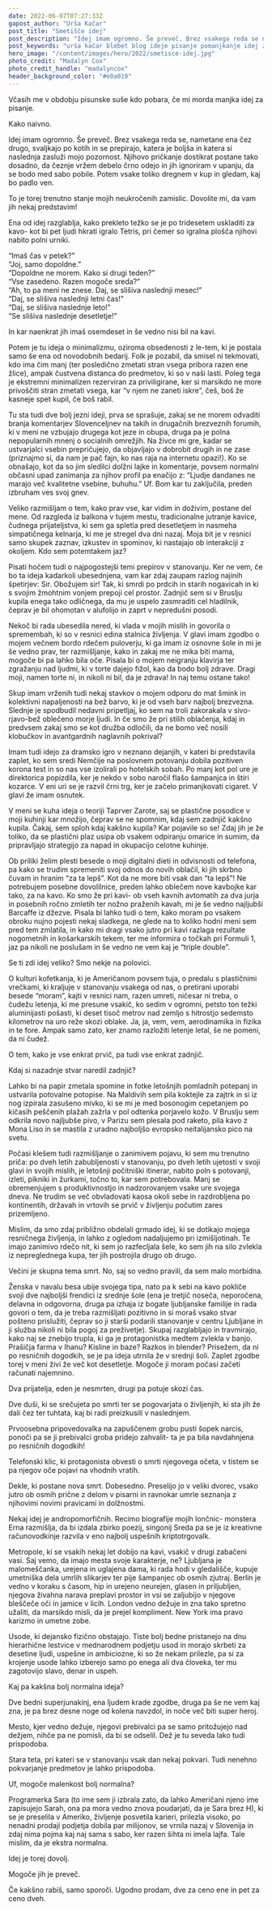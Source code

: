 ```yaml
---
date: 2022-06-07T07:27:33Z
gapost_author: "Urša Kačar"
post_title: "Smetišče idej"
post_description: "Idej imam ogromno. Še preveč. Brez vsakega reda se nametane ena čez drugo svaljkajo po kotih in se prepirajo, katera je boljša in katera si naslednja zasluži mojo pozornost. Njihovo pričkanje dostikrat postane tako dosadno, da čeznje vržem debelo črno odejo in jih ignoriram v upanju, da se pobijejo med sabo."
post_keywords: "urša kačar blebet blog ideje pisanje pomanjkanje idej zgodbe razmišljanja"
hero_image: "/content/images/hero/2022/smetisce-idej.jpg"
photo_credit: "Madalyn Cox"
photo_credit_handle: "madalyncox"
header_background_color: "#e0a019"
---
```


Včasih me v obdobju pisunske suše kdo pobara, če mi morda manjka idej za pisanje.

Kako naivno.

Idej imam ogromno. Še preveč. Brez vsakega reda se, nametane ena čez drugo, svaljkajo po kotih in se prepirajo, katera je boljša in katera si naslednja zasluži mojo pozornost. Njihovo pričkanje dostikrat postane tako dosadno, da čeznje vržem debelo črno odejo in jih ignoriram v upanju, da se bodo med sabo pobile. Potem vsake toliko dregnem v kup in gledam, kaj bo padlo ven.

To je torej trenutno stanje mojih neukročenih zamislic. Dovolite mi, da vam jih nekaj predstavim!

Ena od idej razglablja, kako prekleto težko se je po tridesetem uskladiti za kavo- kot bi pet ljudi hkrati igralo Tetris, pri čemer so igralna plošča njihovi nabito polni urniki.

“Imaš čas v petek?”\
“Joj, samo dopoldne.”\
“Dopoldne ne morem. Kako si drugi teden?”\
“Vse zasedeno. Razen mogoče sreda?”\
“Ah, to pa meni ne znese. Daj, se slišiva naslednji mesec!”\
“Daj, se slišiva naslednji letni čas!”\
“Daj, se slišiva naslednje leto!”\
“Se slišiva naslednje desetletje!”

In kar naenkrat jih imaš osemdeset in še vedno nisi bil na kavi.

Potem je tu ideja o minimalizmu, oziroma obsedenosti z le-tem, ki je postala samo še ena od novodobnih bedarij. Folk je pozabil, da smisel ni tekmovati, kdo ima čim manj (ter posledično zmetati stran vsega pribora razen ene žlice), ampak čustvena distanca do predmetov, ki so v naši lasti. Poleg tega je ekstremni minimalizen rezerviran za priviligirane, ker si marsikdo ne more privoščiti stran zmetati vsega, kar “v njem ne zaneti iskre”, češ, boš že kasneje spet kupil, če boš rabil.

Tu sta tudi dve bolj jezni ideji, prva se sprašuje, zakaj se ne morem odvaditi branja komentarjev Slovenceljnev na takih in drugačnih brezveznih forumih, ki v meni ne vzbujajo drugega kot jeze in obupa, druga pa je polna nepopularnih mnenj o socialnih omrežjih. Na živce mi gre, kadar se ustvarjalci vsebin prepričujejo, da objavljajo v dobrobit drugih in ne zase (priznajmo si, da nam je pač fajn, ko nas raja na internetu opazi!). Ko se obnašajo, kot da so jim sledilci dolžni lajke in komentarje, povsem normalni občasni upad zanimanja za njihov profil pa enačijo z: “Ljudje dandanes ne marajo več kvalitetne vsebine, buhuhu.” Uf. Bom kar tu zaključila, preden izbruham ves svoj gnev.

Veliko razmišljam o tem, kako prav vse, kar vidim in doživim, postane del mene. Od razgleda iz balkona v tujem mestu, tradicionalne jutranje kavice, čudnega prijateljstva, ki sem ga spletla pred desetletjem in nasmeha simpatičnega kelnarja, ki me je stregel dva dni nazaj. Moja bit je v resnici samo skupek zaznav, izkustev in spominov, ki nastajajo ob interakciji z okoljem. Kdo sem potemtakem jaz?

Pisati hočem tudi o najpogostejši temi prepirov v stanovanju. Ker ne vem, če bo ta ideja kadarkoli ubesednjena, vam kar zdaj zaupam razlog najinih špetirjev: Sir. Obožujem sir! Tak, ki smrdi po prdcih in starih nogavicah in ki s svojim žmohtnim vonjem prepoji cel prostor. Zadnjič sem si v Bruslju kupila enega tako odličnega, da mu je uspelo zasmraditi cel hladilnik, čeprav je bil ohomotan v alufolijo in zaprt v nepredušni posodi.

Nekoč bi rada ubesedila nered, ki vlada v mojih mislih in govorila o spremembah, ki so v resnici edina stalnica življenja. V glavi imam zgodbo o mojem večnem bordo rdečem puloverju, ki ga imam iz osnovne šole in mi je še vedno prav, ter razmišljanje, kako in zakaj me ne mika biti mama, mogoče bi pa lahko bila oče. Pisala bi o mojem neigranju klavirja ter zgražanju nad ljudmi, ki v torte dajejo fižol, kao da bodo bolj zdrave. Dragi moji, namen torte ni, in nikoli ni bil, da je zdrava! In naj temu ostane tako!

Skup imam vrženih tudi nekaj stavkov o mojem odporu do mat šmink in kolektivni napaljenosti na bež barvo, ki je od vseh barv najbolj brezvezna. Slednje je spodbudil nedavni pripetljaj, ko sem na troli zakorakala v sivo-rjavo-bež oblečeno morje ljudi. In če smo že pri stilih oblačenja, kdaj in predvsem zakaj smo se kot družba odločili, da ne bomo več nosili klobučkov in avantgardnih naglavnih pokrival?

Imam tudi idejo za dramsko igro v neznano dejanjih, v kateri bi predstavila zaplet, ko sem sredi Nemčije na poslovnem potovanju dobila pozitiven korona test in so nas vse izolirali po hotelskih sobah. Po manj kot pol ure je direktorica popizdila, ker je nekdo v sobo naročil flašo šampanjca in štiri kozarce. V eni uri se je razvil črni trg, ker je začelo primanjkovati cigaret. V glavi že imam osnutek.

V meni se kuha ideja o teoriji Taprver Zarote, saj se plastične posodice v moji kuhinji kar množijo, čeprav se ne spomnim, kdaj sem zadnjič kakšno kupila. Čakaj, sem sploh kdaj kakšno kupila? Kar pojavile so se! Zdaj jih je že toliko, da se plastični plaz usipa ob vsakem odpiranju omarice in sumim, da pripravljajo strategijo za napad in okupacijo celotne kuhinje.

Ob priliki želim plesti besede o moji digitalni dieti in odvisnosti od telefona, pa kako se trudim spremeniti svoj odnos do novih oblačil, ki jih skrbno čuvam in hranim “za ta lepš”. Kot da ne more biti vsak dan “ta lepš”! Ne potrebujem posebne dovolilnice, preden lahko oblečem nove kavbojke kar tako, za na kavo. Ko smo že pri kavi- ob vseh kavnih avtomatih za dva jurja in posebnih ročno zmletih ter nožno praženih kavah, mi je še vedno najljubši Barcaffe iz džezve. Pisala bi lahko tudi o tem, kako moram po vsakem obroku nujno pojesti nekaj sladkega, ne glede na to koliko hodni meni sem pred tem zmlatila, in kako mi dragi vsako jutro pri kavi razlaga rezultate nogometnih in košarkarskih tekem, ter me informira o točkah pri Formuli 1, jaz pa nikoli ne poslušam in še vedno ne vem kaj je “triple double”.

Se ti zdi idej veliko? Smo nekje na polovici.

O kulturi kofetkanja, ki je Američanom povsem tuja, o predalu s plastičnimi vrečkami, ki kraljuje v stanovanju vsakega od nas, o pretirani uporabi besede “moram”, kajti v resnici nam, razen umreti, ničesar ni treba, o čudežu letenja, ki me presune vsakič, ko sedim v ogromni, petsto ton težki aluminijasti pošasti, ki deset tisoč metrov nad zemljo s hitrostjo sedemsto kilometrov na uro reže skozi oblake. Ja, ja, vem, vem, aerodinamika in fizika in te fore. Ampak samo zato, ker znamo razložiti letenje letal, še ne pomeni, da ni čudež.

O tem, kako je vse enkrat prvič, pa tudi vse enkrat zadnjič.

Kdaj si nazadnje stvar naredil zadnjič?

Lahko bi na papir zmetala spomine in fotke letošnjih pomladnih potepanj in ustvarila potovalne potopise. Na Maldivih sem pila koktejle za zajtrk in si iz nog izpirala zasušeno mivko, ki se mi je med bosonogim cepetanjem po kičasih peščenih plažah zažrla v pol odtenka porjavelo kožo. V Bruslju sem odkrila novo najljubše pivo, v Parizu sem plesala pod raketo, pila kavo z Mona Liso in se mastila z uradno najboljšo evropsko neitalijansko pico na svetu.

Počasi klešem tudi razmišljanje o zanimivem pojavu, ki sem mu trenutno priča: po dveh letih zabubljenosti v stanovanju, po dveh letih ujetosti v svoji glavi in svojih mislih, je letošnji počitniški itinerar, nabito poln s potovanji, izleti, pikniki in žurkami, točno to, kar sem potrebovala. Manj se obremenjujem s produktivnostjo in nadzorovanjem vsake ure svojega dneva. Ne trudim se več obvladovati kaosa okoli sebe in razdrobljena po kontinentih, državah in vrtovih se prvič v življenju počutim zares prizemljeno.

Mislim, da smo zdaj približno obdelali grmado idej, ki se dotikajo mojega resničnega življenja, in lahko z ogledom nadaljujemo pri izmišljotinah. Te imajo zanimivo rdečo nit, ki sem jo razfecljala šele, ko sem jih na silo zvlekla iz nepreglednega kupa, ter jih postrojila drugo ob drugo.

Večini je skupna tema smrt. No, saj so vedno pravili, da sem malo morbidna.

Ženska v navalu besa ubije svojega tipa, nato pa k sebi na kavo pokliče svoji dve najboljši frendici iz srednje šole (ena je tretjič noseča, neporočena, delavna in odgovorna, druga pa izhaja iz bogate ljubljanske familije in rada govori o tem, da je treba razmišljati pozitivno in si moraš vsako stvar pošteno prislužiti, čeprav so ji starši podarili stanovanje v centru Ljubljane in ji služba nikoli ni bila pogoj za preživetje). Skupaj razglabljajo in travmirajo, kako naj se znebijo trupla, ki ga je protagonistka medtem zvlekla v banjo. Prašičja farma v Ihanu? Kisline in baze? Razkos in blender? Prisežem, da ni po resničnih dogodkih, se je pa ideja utrnila že v srednji šoli. Zaplet zgodbe torej v meni živi že več kot desetletje. Mogoče ji moram počasi začeti računati najemnino.

Dva prijatelja, eden je nesmrten, drugi pa potuje skozi čas.

Dve duši, ki se srečujeta po smrti ter se pogovarjata o življenjih, ki sta jih že dali čez ter tuhtata, kaj bi radi preizkusili v naslednjem.

Prvoosebna pripovedovalka na zapuščenem grobu pusti šopek narcis, ponoči pa se ji prebivalci groba pridejo zahvalit- ta je pa bila navdahnjena po resničnih dogodkih!

Telefonski klic, ki protagonista obvesti o smrti njegovega očeta, v tistem se pa njegov oče pojavi na vhodnih vratih.

Dekle, ki postane nova smrt. Dobesedno. Preselijo jo v veliki dvorec, vsako jutro ob osmih prične z delom v pisarni in ravnokar umrle seznanja z njihovimi novimi pravicami in dolžnostmi.

Nekaj idej je andropomorfičnih. Recimo biografije mojih lončnic- monstera Erna razmišlja, da bi izdala zbirko poezij, singonij Sreda pa se je iz kreativne računovodkinje razvila v eno najbolj uspešnih kriptotrgovalk.

Metropole, ki se vsakih nekaj let dobijo na kavi, vsakič v drugi zabačeni vasi. Saj vemo, da imajo mesta svoje karakterje, ne? Ljubljana je malomeščanka, urejena in uglajena dama, ki rada hodi v gledališče, kupuje umetniška dela umrlih slikarjev ter pije šampanjec ob osmih zjutraj. Berlin je vedno v koraku s časom, hip in urejeno neurejen, glasen in priljubljen, njegova živahna narava preplavi prostor in vsi se zaljubijo v njegove bleščeče oči in jamice v licih. London vedno dežuje in zna tako spretno užaliti, da marsikdo misli, da je prejel kompliment. New York ima pravo karizmo in umetne zobe.

Usode, ki dejansko fizično obstajajo. Tiste bolj bedne pristanejo na dnu hierarhične lestvice v mednarodnem podjetju usod in morajo skrbeti za desetine ljudi, uspešne in ambiciozne, ki so že nekam prilezle, pa si za krojenje usode lahko izberejo samo po enega ali dva človeka, ter mu zagotovijo slavo, denar in uspeh.

Kaj pa kakšna bolj normalna ideja?

Dve bedni superjunakinj, ena ljudem krade zgodbe, druga pa še ne vem kaj zna, je pa brez desne noge od kolena navzdol, in noče več biti super heroj.

Mesto, kjer vedno dežuje, njegovi prebivalci pa se samo pritožujejo nad dežjem, nihče pa ne pomisli, da bi se odselil. Dež je tu seveda lako tudi prispodoba.

Stara teta, pri kateri se v stanovanju vsak dan nekaj pokvari. Tudi nenehno pokvarjanje predmetov je lahko prispodoba.

Uf, mogoče malenkost bolj normalna?

Programerka Sara (to ime sem ji izbrala zato, da lahko Američani njeno ime zapisujejo Sarah, ona pa mora vedno znova poudarjati, da je Sara brez H), ki se je preselila v Ameriko, življenje posvetila karieri, prilezla visoko, po nenadni prodaji podjetja dobila par milijonov, se vrnila nazaj v Slovenija in zdaj nima pojma kaj naj sama s sabo, ker razen šihta ni imela lajfa. Tale mislim, da je ekstra normalna.

Idej je torej dovolj.

Mogoče jih je preveč.

Če kakšno rabiš, samo sporoči. Ugodno prodam, dve za ceno ene in pet za ceno dveh.
